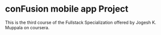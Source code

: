 # conFusion mobile app Project

This is the third course of the Fullstack Specialization offered by Jogesh K. Muppala on coursera.